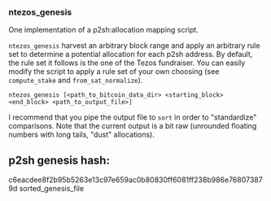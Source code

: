 ### ntezos_genesis

One implementation of a p2sh:allocation mapping script.

`ntezos_genesis` harvest an arbitrary block range and apply an arbitrary rule set to determine a potential allocation for each p2sh address.
By default, the rule set it follows is the one of the Tezos fundraiser. You can easily modify the script to apply a rule set of your own choosing (see `compute_stake` and `from_sat_normalize`).


```
ntezos_genesis [<path_to_bitcoin_data_dir> <starting_block> <end_block> <path_to_output_file>]
```

I recommend that you pipe the output file to `sort` in order to "standardize" comparisons.
Note that the current output is a bit raw (unrounded floating numbers with long tails, "dust" allocations).

## p2sh genesis hash:

c6eacdee8f2b95b5263e13c97e659ac0b80830ff6081ff238b986e768073879d  sorted_genesis_file

